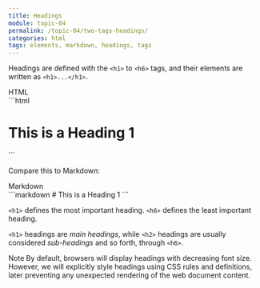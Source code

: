 ```yaml
---
title: Headings
module: topic-04
permalink: /topic-04/two-tags-headings/
categories: html
tags: elements, markdown, headings, tags
---
```


<div class="divider-heading"></div>

Headings are defined with the `<h1>` to `<h6>` tags, and their elements are written as `<h1>...</h1>`.


<div class="code-heading">
  <span class="html">HTML</span>
</div>
```html
<h1>This is a Heading 1</h1>
```


Compare this to Markdown:


<div class="code-heading">
  <span class="md">Markdown</span>
</div>
```markdown
# This is a Heading 1
```




`<h1>` defines the most important heading. `<h6>` defines the least important heading.

`<h1>` headings are _main headings_, while `<h2>` headings are usually considered _sub-headings_ and so forth, through `<h6>`.

<span class="label label-info">Note</span> By default, browsers will display headings with decreasing font size. However, we will explicitly style headings using CSS rules and definitions, later preventing any unexpected rendering of the web document content.


<div class="external-embed">
  <p data-height="400" data-theme-id="30567" data-slug-hash="ZJZEXa" data-default-tab="html,result" data-user="Media-Ed-Online" data-pen-title="HTML Headings" class="codepen"></p>
</div>
